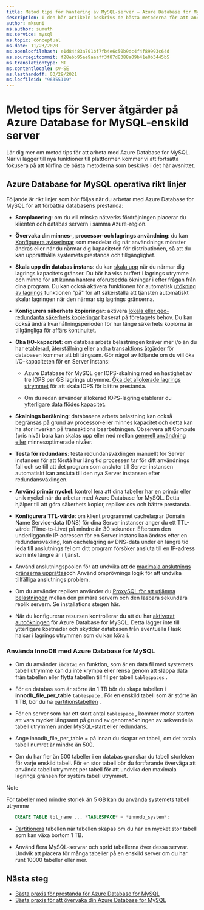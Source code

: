 ```yaml
---
title: Metod tips för hantering av MySQL-server – Azure Database for MySQL
description: I den här artikeln beskrivs de bästa metoderna för att använda MySQL-databasen på Azure.
author: mksuni
ms.author: sumuth
ms.service: mysql
ms.topic: conceptual
ms.date: 11/23/2020
ms.openlocfilehash: e1d84483a701bf7fb4e6c50b9dc4f4f89993c64d
ms.sourcegitcommit: f28ebb95ae9aaaff3f87d8388a09b41e0b3445b5
ms.translationtype: MT
ms.contentlocale: sv-SE
ms.lasthandoff: 03/29/2021
ms.locfileid: "96355119"
---
```

# <a name="best-practices-for-server-operations-on-azure-database-for-mysql--single-server"></a>Metod tips för Server åtgärder på Azure Database for MySQL-enskild server

Lär dig mer om metod tips för att arbeta med Azure Database for MySQL. När vi lägger till nya funktioner till plattformen kommer vi att fortsätta fokusera på att förfina de bästa metoderna som beskrivs i det här avsnittet.

## <a name="azure-database-for-mysql-operational-guidelines"></a>Azure Database for MySQL operativa rikt linjer 

Följande är rikt linjer som bör följas när du arbetar med Azure Database for MySQL för att förbättra databasens prestanda: 

* **Samplacering**: om du vill minska nätverks fördröjningen placerar du klienten och databas servern i samma Azure-region.

* **Övervaka din minnes-, processor-och lagrings användning**: du kan [Konfigurera aviseringar](howto-alert-on-metric.md) som meddelar dig när användnings mönster ändras eller när du närmar dig kapaciteten för distributionen, så att du kan upprätthålla systemets prestanda och tillgänglighet. 

* **Skala upp din databas instans**: du kan [skala upp](howto-create-manage-server-portal.md) när du närmar dig lagrings kapacitets gränser. Du bör ha viss buffert i lagrings utrymme och minne för att kunna hantera oförutsedda ökningar i efter frågan från dina program. Du kan också aktivera funktionen för automatisk [utökning av lagrings](howto-auto-grow-storage-portal.md) funktionen "på" för att säkerställa att tjänsten automatiskt skalar lagringen när den närmar sig lagrings gränserna. 

* **Konfigurera säkerhets kopieringar**: aktivera [lokala eller geo-redundanta säkerhets kopieringar](howto-restore-server-portal.md#set-backup-configuration) baserat på företagets behov. Du kan också ändra kvarhållningsperioden för hur länge säkerhets kopiorna är tillgängliga för affärs kontinuitet. 

* **Öka I/O-kapacitet**: om databas arbets belastningen kräver mer i/o än du har etablerad, återställning eller andra transaktions åtgärder för databasen kommer att bli långsam. Gör något av följande om du vill öka I/O-kapaciteten för en Server instans: 

    * Azure Database för MySQL ger IOPS-skalning med en hastighet av tre IOPS per GB lagrings utrymme. [Öka det allokerade lagrings utrymmet](howto-create-manage-server-portal.md#scale-storage-up) för att skala IOPS för bättre prestanda. 

    * Om du redan använder allokerad IOPS-lagring etablerar du [ytterligare data flödes kapacitet](howto-create-manage-server-portal.md#scale-storage-up). 

* **Skalnings beräkning**: databasens arbets belastning kan också begränsas på grund av processor-eller minnes kapacitet och detta kan ha stor inverkan på transaktions bearbetningen. Observera att Compute (pris nivå) bara kan skalas upp eller ned mellan [generell användning eller](concepts-pricing-tiers.md) minnesoptimerade nivåer. 

* **Testa för redundans**: testa redundansväxlingen manuellt för Server instansen för att förstå hur lång tid processen tar för ditt användnings fall och se till att det program som ansluter till Server instansen automatiskt kan ansluta till den nya Server instansen efter redundansväxlingen.

* **Använd primär nyckel**: kontrol lera att dina tabeller har en primär eller unik nyckel när du arbetar med Azure Database for MySQL. Detta hjälper till att göra säkerhets kopior, repliker osv och bättre prestanda.

* **Konfigurera TTL-värde**: om klient programmet cachelagrar Domain Name Service-data (DNS) för dina Server instanser anger du ett TTL-värde (Time-to-Live) på mindre än 30 sekunder. Eftersom den underliggande IP-adressen för en Server instans kan ändras efter en redundansväxling, kan cachelagring av DNS-data under en längre tid leda till anslutnings fel om ditt program försöker ansluta till en IP-adress som inte längre är i tjänst.

* Använd anslutningspoolen för att undvika att de [maximala anslutnings gränserna upprättas](concepts-server-parameters.md#max_connections)och Använd omprövnings logik för att undvika tillfälliga anslutnings problem. 

* Om du använder repliken använder du [ProxySQL för att utjämna belastningen](https://techcommunity.microsoft.com/t5/azure-database-for-mysql/scaling-an-azure-database-for-mysql-workload-running-on/ba-p/1105847) mellan den primära servern och den läsbara sekundära replik servern. Se installations stegen här. </br> 

* När du konfigurerar resursen kontrollerar du att du har [aktiverat autoökningen](howto-auto-grow-storage-portal.md) för Azure Database for MySQL. Detta lägger inte till ytterligare kostnader och skyddar databasen från eventuella Flask halsar i lagrings utrymmen som du kan köra i. </br> 


### <a name="using-innodb-with-azure-database-for-mysql"></a>Använda InnoDB med Azure Database for MySQL

*   Om du använder `ibdata1` en funktion, som är en data fil med systemets tabell utrymme kan du inte krympa eller rensa genom att släppa data från tabellen eller flytta tabellen till fil per tabell `tablespaces` .

* För en databas som är större än 1 TB bör du skapa tabellen i **innodb_file_per_table** `tablespace` . För en enskild tabell som är större än 1 TB, bör du ha [partitionstabellen](https://dev.mysql.com/doc/refman/5.7/en/partitioning.html) .

*   För en server som har ett stort antal `tablespace` , kommer motor starten att vara mycket långsamt på grund av genomsökningen av sekventiella tabell utrymmen under MySQL-start eller redundans. 

* Ange innodb_file_per_table = på innan du skapar en tabell, om det totala tabell numret är mindre än 500.

* Om du har fler än 500 tabeller i en databas granskar du tabell storleken för varje enskild tabell. För en stor tabell bör du fortfarande överväga att använda tabell utrymmet per tabell för att undvika den maximala lagrings gränsen för system tabell utrymmet.

> [!NOTE]
> För tabeller med mindre storlek än 5 GB kan du använda systemets tabell utrymme 
> ```sql
>    CREATE TABLE tbl_name ... *TABLESPACE* = *innodb_system*;
> ```

* [Partitionera](https://dev.mysql.com/doc/refman/5.7/en/partitioning.html) tabellen när tabellen skapas om du har en mycket stor tabell som kan växa bortom 1 TB.

* Använd flera MySQL-servrar och sprid tabellerna över dessa servrar. Undvik att placera för många tabeller på en enskild server om du har runt 10000 tabeller eller mer. 

## <a name="next-steps"></a>Nästa steg
- [Bästa praxis för prestanda för Azure Database for MySQL](concept-performance-best-practices.md)
- [Bästa praxis för att övervaka din Azure Database for MySQL](concept-monitoring-best-practices.md)
